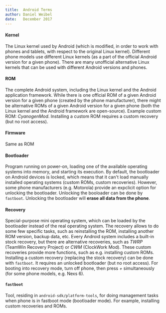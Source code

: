 ```yaml
---
title:  Android Terms
author: Daniel Weibel
date:   December 2017
---
```


#### Kernel
The Linux kernel used by Android (which is modified, in order to work with phones and tablets, with respect to the original Linux kernel). Different phone models use different Linux kernels (as a part of the official Android version for a given phone). There are many unofficial alternative Linux kernels that can be used with different Android versions and phones.

#### ROM
The complete Android system, including the Linux kernel and the Android application framework. While there is one official ROM of a given Android version for a given phone (created by the phone manufacturer), there might be alternative ROMs of a given Android version for a given phone (both the Linux kernel and the Android framework are open-source). Example custom ROM: *CyanogenMod*. Installing a custom ROM requires a custom recovery (but no root access).

#### Firmware
Same as ROM

#### Bootloader
Program running on power-on, loading one of the available operating systems into memory, and starting its execution. By default, the bootloader on Android devices is locked, which means that it can't load manually installed operating systems (custom ROMs, custom recoveries). However, some phone manufacturers (e.g. Motorola) provide an expclicit option for unlocking the bootloader. Unlocking the booloader can be done by `fastboot`. Unlocking the bootloader will **erase all data from the phone**.

#### Recovery
Special-purpose mini operating system, which can be loaded by the bootloader instead of the real operating system. The recovery allows to do some few specific tasks, such as reinstalling the ROM, installing another ROM version, backup data, etc. Every Android system includes a built-in stock recovery, but there are alternative recoveries, such as *TWRP* (TeamWin Recovery Project) or *CWM* (ClockWork Mod). These custom recoveries provide more functions, such as e.g. installing custom ROMs. Installing a custom recovery (replacing the stock recovery) can be done with `fastboot`. It requires an unlocked bootloader (but no root access). For booting into recovery mode, turn off phone, then press *<power> + <volume-down>* simultaneously (for some phone models, e.g. Nexs 6).

#### `fastboot`
Tool, residing in `android-sdk/platform-tools`, for doing management tasks when phone is in fastboot mode (bootloader mode). For example, installing custom recoveries and ROMs.
